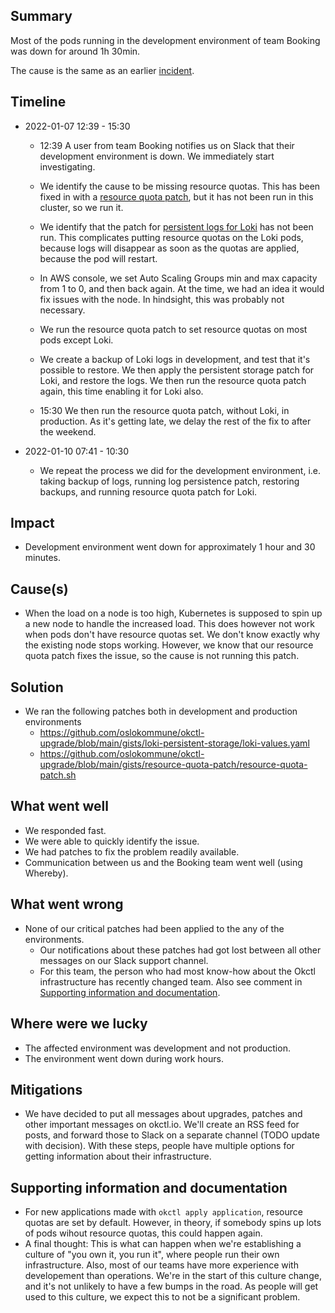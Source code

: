 ## Summary

Most of the pods running in the development environment of team Booking was down for around 1h 30min. 

The cause is the same as an earlier
[incident](https://docs.google.com/document/d/1_NRW32xvu7YgEakl1JnLf2nDRbOPe8exrzgnwPAAj30/edit#heading=h.mwz2ai1qrpl4).

## Timeline

* 2022-01-07 12:39 - 15:30
  * 12:39 A user from team Booking notifies us on Slack that their development environment is down. We immediately start
investigating.

  * We identify the cause to be missing resource quotas. This has been fixed in with a
    [resource quota patch](https://github.com/oslokommune/okctl-upgrade/blob/main/gists/resource-quota-patch/resource-quota-patch.sh),
    but it has not been run in this cluster, so we run it.

  * We identify that the patch for
    [persistent logs for Loki](https://github.com/oslokommune/okctl-upgrade/tree/main/gists/loki-persistent-storage) has not
    been run. This complicates putting resource quotas on the Loki pods, because logs will disappear as soon as the quotas
    are applied, because the pod will restart.

  * In AWS console, we set Auto Scaling Groups min and max capacity from 1 to 0, and then back again. At the time, we had an
  idea it would fix issues with the node. In hindsight, this was probably not necessary.

  * We run the resource quota patch to set resource quotas on most pods except Loki.

  * We create a backup of Loki logs in development, and test that it's possible to restore. We then apply the persistent
    storage patch for Loki, and restore the logs. We then run the resource quota patch again, this time enabling it for Loki also.

  * 15:30 We then run the resource quota patch, without Loki, in production. As it's getting late, we delay the rest of the fix to
    after the weekend.

* 2022-01-10 07:41 - 10:30
  * We repeat the process we did for the development environment, i.e. taking backup of logs, running log
    persistence patch, restoring backups, and running resource quota patch for Loki.

## Impact

* Development environment went down for approximately 1 hour and 30 minutes.

## Cause(s)

* When the load on a node is too high, Kubernetes is supposed to spin up a new node to handle the increased load. This does
  however not work when pods don't have resource quotas set. We don't know exactly why the existing node stops working. However,
  we know that our resource quota patch fixes the issue, so the cause is not running this patch.

## Solution

* We ran the following patches both in development and production environments
  * https://github.com/oslokommune/okctl-upgrade/blob/main/gists/loki-persistent-storage/loki-values.yaml
  * https://github.com/oslokommune/okctl-upgrade/blob/main/gists/resource-quota-patch/resource-quota-patch.sh

## What went well

* We responded fast.
* We were able to quickly identify the issue.
* We had patches to fix the problem readily available.
* Communication between us and the Booking team went well (using Whereby).

## What went wrong

* None of our critical patches had been applied to the any of the environments.
  * Our notifications about these patches had got lost between all other messages on our Slack support channel.  
  * For this team, the person who had most know-how about the Okctl infrastructure has recently changed team. Also see comment in
  [Supporting information and documentation](#supporting-information-and-documentation).

## Where were we lucky

* The affected environment was development and not production. 
* The environment went down during work hours.

## Mitigations
<!--
Describe potential steps to prevent this event from happening again, be it technical, processes, etc.

Example:
- Request that proactive messages will be sendt in smaller batches, ideally during regular work hours, for load to be
    better distributed.
- Create tests that cover creation and authentication of users
-->

* We have decided to put all messages about upgrades, patches and other important messages on okctl.io. We'll create an RSS feed
for posts, and forward those to Slack on a separate channel (TODO update with decision). With these steps, people
have multiple options for getting information about their infrastructure.

## Supporting information and documentation

* For new applications made with `okctl apply application`, resource quotas are set by default. However, in theory, if somebody
spins up lots of pods wihout resource quotas, this could happen again.
* A final thought: This is what can happen when we're establishing a culture of "you own it, you run it", where people run their
own infrastructure. Also, most of our teams have more experience with developement than operations. We're in the start of this
culture change, and it's not unlikely to have a few bumps in the road. As people will get used to this culture, we expect this to
not be a significant problem.

